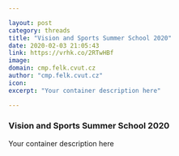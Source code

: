 ```yaml
---

layout: post
category: threads
title: "Vision and Sports Summer School 2020"
date: 2020-02-03 21:05:43
link: https://vrhk.co/2RTwHBf
image: 
domain: cmp.felk.cvut.cz
author: "cmp.felk.cvut.cz"
icon: 
excerpt: "Your container description here"

---
```


### Vision and Sports Summer School 2020

Your container description here